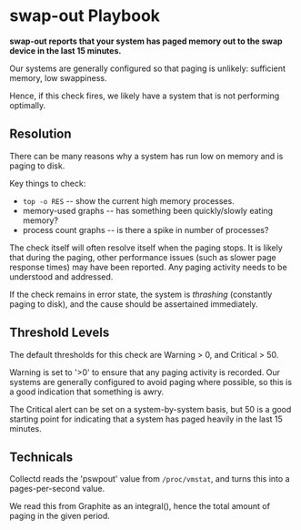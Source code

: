 swap-out Playbook
=================

**swap-out reports that your system has paged memory out to the swap device in the last 15 minutes.**

Our systems are generally configured so that paging is unlikely: sufficient memory, low swappiness.

Hence, if this check fires, we likely have a system that is not performing optimally.

Resolution
----------

There can be many reasons why a system has run low on memory and is paging to disk.

Key things to check:

* `top -o RES` -- show the current high memory processes.
* memory-used graphs -- has something been quickly/slowly eating memory?
* process count graphs -- is there a spike in number of processes?

The check itself will often resolve itself when the paging stops. It is likely that during the paging, other performance issues (such as slower page response times) may have been reported. Any paging activity needs to be understood and addressed.

If the check remains in error state, the system is *thrashing* (constantly paging to disk), and the cause should be assertained immediately.

Threshold Levels
----------------

The default thresholds for this check are Warning > 0, and Critical > 50.

Warning is set to '>0' to ensure that any paging activity is recorded. Our systems are generally configured to avoid paging where possible, so this is a good indication that something is awry.

The Critical alert can be set on a system-by-system basis, but 50 is a good starting point for indicating that a system has paged heavily in the last 15 minutes.


Technicals
----------

Collectd reads the 'pswpout' value from `/proc/vmstat`, and turns this
into a pages-per-second value.

We read this from Graphite as an integral(), hence the total amount of paging
in the given period.
